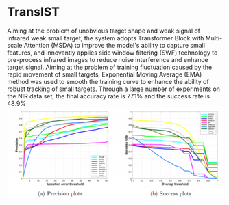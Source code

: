 # TransIST
Aiming at the problem of unobvious target shape and weak signal of infrared weak small target, the system adopts Transformer Block with Multi-scale Attention (MSDA) to improve the model's ability to capture small features, and innovantly applies side window filtering (SWF) technology to pre-process infrared images to reduce noise interference and enhance target signal. Aiming at the problem of training fluctuation caused by the rapid movement of small targets, Exponential Moving Average (EMA) method was used to smooth the training curve to enhance the ability of robust tracking of small targets. Through a large number of experiments on the NIR data set, the final accuracy rate is 77.1% and the success rate is 48.9%
![pic1](./pic/pic1.png)